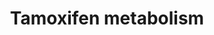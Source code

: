 ---
annotations:
- type: Pathway Ontology
  value: drug pathway
authors:
- MaintBot
- Egonw
- MirellaKalafati
description: ''
last-edited: 2019-09-17
organisms:
- Pan troglodytes
redirect_from:
- /index.php/Pathway:WP845
- /instance/WP845
schema-jsonld:
- '@context': https://schema.org/
  '@id': https://wikipathways.github.io/pathways/WP845.html
  '@type': Dataset
  creator:
    '@type': Organization
    name: WikiPathways
  description: ''
  keywords:
  - B1NL93_PANTR
  - CYP2C19
  - cis-4-hydroxytamoxifen-N-glucuronide
  - trans-4-Sulfoxytamoxifen
  - SULT1A1
  - trans-N-desmethyltamoxifen-O-glucuronide
  - N-desmethyltamoxifen
  - Q9N256_PANTR
  - trans-4-hydroxytamoxifen
  - trans-tamoxifen-4-O-glucuronide
  - FMO1
  - UGT1A4
  - CYP1A1
  - CYP1B1
  - N,N-didesmethyltamoxifen
  - cis-tamoxifen-4-O-glucuronide
  - trans-4-hydroxytamoxifen-N-glucuronide
  - A4ZZ70_PANTR
  - SSRI
  - CP2D6_PANTR
  - PAPS
  - trans-tamoxifen-N-glucuronide
  - Tamoxifen-N-oxide
  - alpha-hydroxytamoxifen
  - cis-4-hydroxy-N-desmethyltamoxifen
  - SULT2A1
  - Metabolite
  - CYP2A6
  - UGT1A10
  - cis-4-hydroxytamoxifen
  - trans-tamoxifen
  - CYP2C8
  - trans-4-hydroxy-N-desmethyltamoxifen
  - UGT2B15
  - alpha-hydroxy-N-desmethyltamoxifen
  - cis-N-desmethyltamoxifen-O-glucuronide
  - CYP2E1
  - SULT1E1
  - deaminohydroxytamoxifen
  - FMO3_PANTR
  - CYP2C9
  - UGT2B7
  - UGT1A8
  - PAP
  license: CC0
  name: Tamoxifen metabolism
seo: CreativeWork
title: Tamoxifen metabolism
wpid: WP845
---